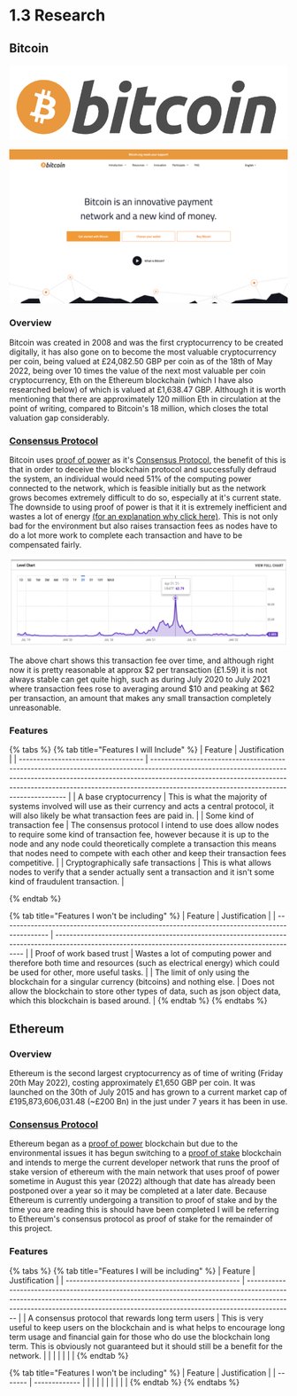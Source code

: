 # 1.3 Research

## Bitcoin

![](../../.gitbook/assets/image.png)

![](<../../.gitbook/assets/image (1) (1).png>)

### Overview

Bitcoin was created in 2008 and was the first cryptocurrency to be created digitally, it has also gone on to become the most valuable cryptocurrency per coin, being valued at £24,082.50 GBP per coin as of the 18th of May 2022, being over 10 times the value of the next most valuable per coin cryptocurrency, Eth on the Ethereum blockchain (which I have also researched below) of which is valued at £1,638.47 GBP. Although it is worth mentioning that there are approximately 120 million Eth in circulation at the point of writing, compared to Bitcoin's 18 million, which closes the total valuation gap considerably.



### [Consensus Protocol](consensus-protocols/#what-is-a-consensus-protocol)

Bitcoin uses [proof of power](consensus-protocols/#proof-of-power) as it's [Consensus Protocol](consensus-protocols/#what-is-a-consensus-protocol), the benefit of this is that in order to deceive the blockchain protocol and successfully defraud the system, an individual would need 51% of the computing power connected to the network, which is feasible initially but as the network grows becomes extremely difficult to do so, especially at it's current state. The downside to using proof of power is that it it is extremely inefficient and wastes a lot of energy [(for an explanation why click here)](consensus-protocols/#proof-of-power). This is not only bad for the environment but also raises transaction fees as nodes have to do a lot more work to complete each transaction and have to be compensated fairly.

![Bitcoin's USD transaction cost over time](<../../.gitbook/assets/image (3) (1).png>)

The above chart shows this transaction fee over time, and although right now it is pretty reasonable at approx $2 per transaction (£1.59) it is not always stable can get quite high, such as during July 2020 to July 2021 where transaction fees rose to averaging around $10 and peaking at $62 per transaction, an amount that makes any small transaction completely unreasonable.

### Features

{% tabs %}
{% tab title="Features I will Include" %}
| Feature                             | Justification                                                                                                                                                                                                                                                                                    |
| ----------------------------------- | ------------------------------------------------------------------------------------------------------------------------------------------------------------------------------------------------------------------------------------------------------------------------------------------------ |
| A base cryptocurrency               | This is what the majority of systems involved will use as their currency and acts a central protocol, it will also likely be what transaction fees are paid in.                                                                                                                                  |
| Some kind of transaction fee        | The consensus protocol I intend to use does allow nodes to require some kind of transaction fee, however because it is up to the node and any node could theoretically complete a transaction this means that nodes need to compete with each other and keep their transaction fees competitive. |
| Cryptographically safe transactions | This is what allows nodes to verify that a sender actually sent a transaction and it isn't some kind of fraudulent transaction.                                                                                                                                                                  |


{% endtab %}

{% tab title="Features I won't be including" %}
| Feature                                                                                     | Justification                                                                                                                                       |
| ------------------------------------------------------------------------------------------- | --------------------------------------------------------------------------------------------------------------------------------------------------- |
| Proof of work based trust                                                                   | Wastes a lot of computing power and therefore both time and resources (such as electrical energy) which could be used for other, more useful tasks. |
| The limit of only using the blockchain for a singular currency (bitcoins) and nothing else. | Does not allow the blockchain to store other types of data, such as json object data, which this blockchain is based around.                        |
{% endtab %}
{% endtabs %}

## Ethereum



### Overview

Ethereum is the second largest cryptocurrency as of time of writing (Friday 20th May 2022), costing approximately £1,650 GBP per coin. It was launched on the 30th of July 2015 and has grown to a current market cap of £195,873,606,031.48 (\~£200 Bn) in the just under 7 years it has been in use.

### [Consensus Protocol](consensus-protocols/#what-is-a-consensus-protocol)

Ethereum began as a [proof of power](consensus-protocols/#proof-of-power) blockchain but due to the environmental issues it has begun switching to a [proof of stake](consensus-protocols/#proof-of-stake) blockchain and intends to merge the current developer network that runs the proof of stake version of ethereum with the main network that uses proof of power sometime in August this year (2022) although that date has already been postponed over a year so it may be completed at a later date. Because Ethereum is currently undergoing a transition to proof of stake and by the time you are reading this is should have been completed I will be referring to Ethereum's consensus protocol as proof of stake for the remainder of this project.

### Features

{% tabs %}
{% tab title="Features I will be including" %}
| Feature                                           | Justification                                                                                                                                                                                                                                           |
| ------------------------------------------------- | ------------------------------------------------------------------------------------------------------------------------------------------------------------------------------------------------------------------------------------------------------- |
| A consensus protocol that rewards long term users | This is very useful to keep users on the blockchain and is what helps to encourage long term usage and financial gain for those who do use the blockchain long term. This is obviously not guaranteed but it should still be a benefit for the network. |
|                                                   |                                                                                                                                                                                                                                                         |
|                                                   |                                                                                                                                                                                                                                                         |
{% endtab %}

{% tab title="Features I won't be including" %}
| Feature | Justification |
| ------- | ------------- |
|         |               |
|         |               |
|         |               |
{% endtab %}
{% endtabs %}
